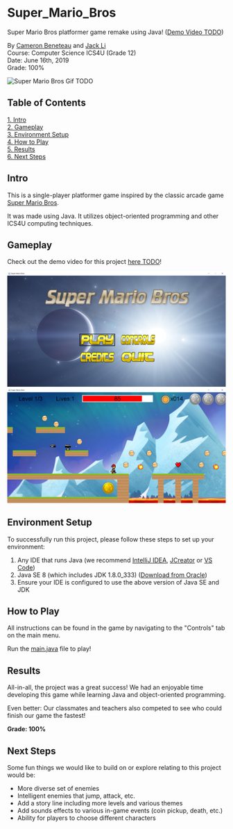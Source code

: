 # Super_Mario_Bros

Super Mario Bros platformer game remake using Java! ([Demo Video TODO](https://youtu.be/iMbGX3d2MWY))

By [Cameron Beneteau](https://github.com/CameronBeneteau) and [Jack Li](https://github.com/jackli10345)  
Course: Computer Science ICS4U (Grade 12)  
Date: June 16th, 2019  
Grade: 100%

![Super Mario Bros Gif TODO](assets/TenaciousTanksGif.gif)

## Table of Contents
[1. Intro](#Intro)  
[2. Gameplay](#Gameplay)  
[3. Environment Setup](#Environment-Setup)  
[4. How to Play](#How-to-Play)  
[5. Results](#Results)  
[6. Next Steps](#Next-Steps)

## Intro

This is a single-player platformer game inspired by the classic arcade game [Super Mario Bros](https://en.wikipedia.org/wiki/Super_Mario_Bros.).

It was made using Java. It utilizes object-oriented programming and other ICS4U computing techniques.

## Gameplay

Check out the demo video for this project [here TODO](https://youtu.be/iMbGX3d2MWY)!

![Super Mario Bros Main TODO](assets/SuperMarioBrosMain.png)  
![Super Mario Bros Game TODO](assets/SuperMarioBrosGame.png)

## Environment Setup

To successfully run this project, please follow these steps to set up your environment:

1. Any IDE that runs Java (we recommend [IntelliJ IDEA](https://www.jetbrains.com/idea/), [JCreator](https://www.deepcrazyworld.com/how-to-download-jcreator-pro/) or [VS Code](https://code.visualstudio.com/download))
2. Java SE 8 (which includes JDK 1.8.0_333) ([Download from Oracle](https://www.oracle.com/java/technologies/javase/javase8u211-later-archive-downloads.html))
3. Ensure your IDE is configured to use the above version of Java SE and JDK

## How to Play

All instructions can be found in the game by navigating to the "Controls" tab on the main menu.

Run the [main.java](main.java) file to play!

## Results

All-in-all, the project was a great success! We had an enjoyable time developing this game while learning Java and object-oriented programming.

Even better: Our classmates and teachers also competed to see who could finish our game the fastest!

**Grade: 100%**

## Next Steps
Some fun things we would like to build on or explore relating to this project would be:

- More diverse set of enemies
- Intelligent enemies that jump, attack, etc.
- Add a story line including more levels and various themes 
- Add sounds effects to various in-game events (coin pickup, death, etc.)
- Ability for players to choose different characters